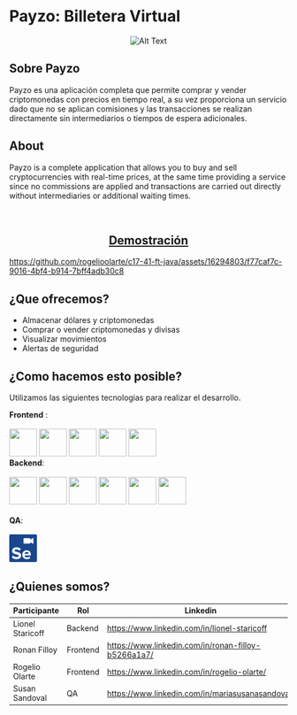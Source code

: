 # Payzo: Billetera Virtual

<p align="center">
  <img src="https://raw.githubusercontent.com/No-Country/c17-41-ft-java/main/payzo.svg" alt="Alt Text">
</p>

## Sobre Payzo
Payzo es una aplicación completa que permite comprar y vender criptomonedas con precios en tiempo real, a su vez proporciona un servicio dado que no se aplican comisiones y las transacciones se realizan directamente sin intermediarios o tiempos de espera adicionales.

## About
Payzo is a complete application that allows you to buy and sell cryptocurrencies with real-time prices, at the same time providing a service since no commissions are applied and transactions are carried out directly without intermediaries or additional waiting times.

<br>
<h2 align="center"><a href="https://youtu.be/rzMYfGWEX2w?si=tZpMOQKvMBEQqO-T">Demostración<br></a></h2>


https://github.com/rogelioolarte/c17-41-ft-java/assets/16294803/f77caf7c-9016-4bf4-b914-7bff4adb30c8


## ¿Que ofrecemos?
- Almacenar dólares y criptomonedas
- Comprar o vender criptomonedas y divisas
- Visualizar movimientos
- Alertas de seguridad
  
## ¿Como hacemos esto posible?
Utilizamos las siguientes tecnologias para realizar el desarrollo.
<div>
  <strong>Frontend</strong> : <br><br>
   <img src=https://user-images.githubusercontent.com/25181517/117447155-6a868a00-af3d-11eb-9cfe-245df15c9f3f.png width="50" height="50">
   <img src=https://user-images.githubusercontent.com/25181517/183897015-94a058a6-b86e-4e42-a37f-bf92061753e5.png width="50" height="50">
   <img src=https://github-production-user-asset-6210df.s3.amazonaws.com/62091613/261395532-b40892ef-efb8-4b0e-a6b5-d1cfc2f3fc35.png width="50" height="50">
   <img src=https://user-images.githubusercontent.com/25181517/183898054-b3d693d4-dafb-4808-a509-bab54cf5de34.png width="50" height="50">
   <img src=https://user-images.githubusercontent.com/25181517/192108891-d86b6220-e232-423a-bf5f-90903e6887c3.png width="50" height="50"><br>
  <strong>Backend</strong>: <br><br>
   <img src=https://user-images.githubusercontent.com/25181517/117201156-9a724800-adec-11eb-9a9d-3cd0f67da4bc.png width="50" height="50">
   <img src=https://user-images.githubusercontent.com/25181517/117201470-f6d56780-adec-11eb-8f7c-e70e376cfd07.png width="50" height="50">
   <img src=https://user-images.githubusercontent.com/25181517/192108890-200809d1-439c-4e23-90d3-b090cf9a4eea.png width="50" height="50">
   <img src=https://user-images.githubusercontent.com/25181517/183896128-ec99105a-ec1a-4d85-b08b-1aa1620b2046.png width="50" height="50">
   <img src=https://user-images.githubusercontent.com/25181517/192109061-e138ca71-337c-4019-8d42-4792fdaa7128.png width="50" height="50">
   <img src=https://user-images.githubusercontent.com/25181517/192107858-fe19f043-c502-4009-8c47-476fc89718ad.png width="50" height="50">
  <br><br>  <strong>QA</strong>: <br><br>
   <img src=https://github.com/rogelioolarte/c17-41-ft-java-backup/blob/4f16b0b33658e927a76c24ee8fa0fadaa34cac61/selenium.jpg width="50" height="50">
 
 </div>
 
 ## ¿Quienes somos?
 
| Participante     | Rol       | Linkedin        |
|------------------|-----------|-----------------|
| Lionel Staricoff | Backend   | https://www.linkedin.com/in/lionel-staricoff |
| Ronan Filloy     | Frontend  | https://www.linkedin.com/in/ronan-filloy-b5266a1a7/ |
| Rogelio Olarte   | Frontend  | https://www.linkedin.com/in/rogelio-olarte/ |
| Susan Sandoval   |    QA     | https://www.linkedin.com/in/mariasusanasandoval/ |
